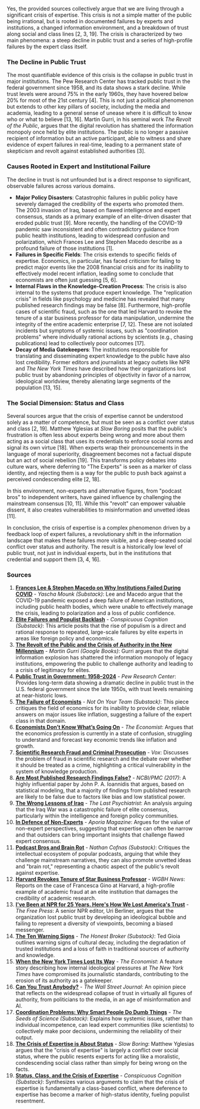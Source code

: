 Yes, the provided sources collectively argue that we are living through a significant crisis of expertise. This crisis is not a simple matter of the public being irrational, but is rooted in documented failures by experts and institutions, a changed information environment, and a breakdown of trust along social and class lines [2, 3, 19]. The crisis is characterized by two main phenomena: a steep decline in public trust and a series of high-profile failures by the expert class itself.

### The Decline in Public Trust
The most quantifiable evidence of this crisis is the collapse in public trust in major institutions. The Pew Research Center has tracked public trust in the federal government since 1958, and its data shows a stark decline. While trust levels were around 75% in the early 1960s, they have hovered below 20% for most of the 21st century [4]. This is not just a political phenomenon but extends to other key pillars of society, including the media and academia, leading to a general sense of unease where it is difficult to know who or what to believe [13, 16]. Martin Gurri, in his seminal work *The Revolt of the Public*, argues that the digital revolution has shattered the information monopoly once held by elite institutions. The public is no longer a passive recipient of information but an active participant, able to witness and share evidence of expert failures in real-time, leading to a permanent state of skepticism and revolt against established authorities [3].

### Causes Rooted in Expert and Institutional Failure
The decline in trust is not unfounded but is a direct response to significant, observable failures across various domains.

*   **Major Policy Disasters**: Catastrophic failures in public policy have severely damaged the credibility of the experts who promoted them. The 2003 invasion of Iraq, based on flawed intelligence and expert consensus, stands as a primary example of an elite-driven disaster that eroded public trust [9]. More recently, the handling of the COVID-19 pandemic saw inconsistent and often contradictory guidance from public health institutions, leading to widespread confusion and polarization, which Frances Lee and Stephen Macedo describe as a profound failure of those institutions [1].
*   **Failures in Specific Fields**: The crisis extends to specific fields of expertise. Economics, in particular, has faced criticism for failing to predict major events like the 2008 financial crisis and for its inability to effectively model recent inflation, leading some to conclude that economists are often just guessing [5, 6].
*   **Internal Flaws in the Knowledge-Creation Process**: The crisis is also internal to the systems that produce expert knowledge. The "replication crisis" in fields like psychology and medicine has revealed that many published research findings may be false [8]. Furthermore, high-profile cases of scientific fraud, such as the one that led Harvard to revoke the tenure of a star business professor for data manipulation, undermine the integrity of the entire academic enterprise [7, 12]. These are not isolated incidents but symptoms of systemic issues, such as "coordination problems" where individually rational actions by scientists (e.g., chasing publications) lead to collectively poor outcomes [17].
*   **Decay of Media Gatekeepers**: The institutions responsible for translating and disseminating expert knowledge to the public have also lost credibility. Former editors and journalists at legacy outlets like NPR and *The New York Times* have described how their organizations lost public trust by abandoning principles of objectivity in favor of a narrow, ideological worldview, thereby alienating large segments of the population [13, 15].

### The Social Dimension: Status and Class
Several sources argue that the crisis of expertise cannot be understood solely as a matter of competence, but must be seen as a conflict over status and class [2, 19]. Matthew Yglesias at *Slow Boring* posits that the public's frustration is often less about experts being wrong and more about them acting as a social class that uses its credentials to enforce social norms and signal its own virtue [18]. When experts wrap their pronouncements in the language of moral superiority, disagreement becomes not a factual dispute but an act of social rebellion [19]. This transforms policy debates into culture wars, where deferring to "The Experts" is seen as a marker of class identity, and rejecting them is a way for the public to push back against a perceived condescending elite [2, 18].

In this environment, non-experts and alternative figures, from "podcast bros" to independent writers, have gained influence by challenging the mainstream consensus [10, 11]. While this "revolt" can empower valuable dissent, it also creates vulnerabilities to misinformation and unvetted ideas [11].

In conclusion, the crisis of expertise is a complex phenomenon driven by a feedback loop of expert failures, a revolutionary shift in the information landscape that makes these failures more visible, and a deep-seated social conflict over status and authority. The result is a historically low level of public trust, not just in individual experts, but in the institutions that credential and support them [3, 4, 16].

### Sources

1.  **[Frances Lee & Stephen Macedo on Why Institutions Failed During COVID](https://yaschamounk.substack.com/p/frances-lee-and-stephen-macedo)** - *Yascha Mounk (Substack)*: Lee and Macedo argue that the COVID-19 pandemic exposed a deep failure of American institutions, including public health bodies, which were unable to effectively manage the crisis, leading to polarization and a loss of public confidence.
2.  **[Elite Failures and Populist Backlash](https://www.conspicuouscognition.com/p/elite-failures-and-populist-backlash)** - *Conspicuous Cognition (Substack)*: This article posits that the rise of populism is a direct and rational response to repeated, large-scale failures by elite experts in areas like foreign policy and economics.
3.  **[The Revolt of the Public and the Crisis of Authority in the New Millennium](https://www.google.com/books/edition/The_Revolt_of_the_Public_and_the_Crisis/qD-1vAEACAAJ)** - *Martin Gurri (Google Books)*: Gurri argues that the digital information explosion has shattered the information monopoly of legacy institutions, empowering the public to challenge authority and leading to a crisis of legitimacy for elites.
4.  **[Public Trust in Government: 1958–2024](https://www.pewresearch.org/politics/2024/06/24/public-trust-in-government-1958-2024/)** - *Pew Research Center*: Provides long-term data showing a dramatic decline in public trust in the U.S. federal government since the late 1950s, with trust levels remaining at near-historic lows.
5.  **[The Failure of Economists](https://www.notonyourteam.co.uk/p/the-failure-of-economists)** - *Not On Your Team (Substack)*: This piece critiques the field of economics for its inability to provide clear, reliable answers on major issues like inflation, suggesting a failure of the expert class in that domain.
6.  **[Economists Don’t Know What’s Going On](https://www.economist.com/finance-and-economics/2025/04/24/economists-dont-know-whats-going-on)** - *The Economist*: Argues that the economics profession is currently in a state of confusion, struggling to understand and forecast key economic trends like inflation and growth.
7.  **[Scientific Research Fraud and Criminal Prosecution](https://www.vox.com/future-perfect/368350/scientific-research-fraud-crime-jail-time)** - *Vox*: Discusses the problem of fraud in scientific research and the debate over whether it should be treated as a crime, highlighting a critical vulnerability in the system of knowledge production.
8.  **[Are Most Published Research Findings False?](https://pmc.ncbi.nlm.nih.gov/articles/PMC10581498/)** - *NCBI/PMC (2017)*: A highly influential paper by John P. A. Ioannidis that argues, based on statistical modeling, that a majority of findings from published research are likely to be false due to factors like bias and low statistical power.
9.  **[The Wrong Lessons of Iraq](https://thelastpsychiatrist.com/2007/05/the_wrong_lessons_of_iraq.html)** - *The Last Psychiatrist*: An analysis arguing that the Iraq War was a catastrophic failure of elite consensus, particularly within the intelligence and foreign policy communities.
10. **[In Defence of Non-Experts](https://www.aporiamagazine.com/p/in-defence-of-non-experts)** - *Aporia Magazine*: Argues for the value of non-expert perspectives, suggesting that expertise can often be narrow and that outsiders can bring important insights that challenge flawed expert consensus.
11. **[Podcast Bros and Brain Rot](https://ncofnas.com/p/podcast-bros-and-brain-rot)** - *Nathan Cofnas (Substack)*: Critiques the intellectual ecosystem of popular podcasts, arguing that while they challenge mainstream narratives, they can also promote unvetted ideas and "brain rot," representing a chaotic aspect of the public's revolt against expertise.
12. **[Harvard Revokes Tenure of Star Business Professor](https://www.wgbh.org/news/education-news/2025-05-25/in-extremely-rare-move-harvard-revokes-tenure-and-cuts-ties-with-star-business-professor)** - *WGBH News*: Reports on the case of Francesca Gino at Harvard, a high-profile example of academic fraud at an elite institution that damages the credibility of academic research.
13. **[I've Been at NPR for 25 Years. Here's How We Lost America's Trust](https://www.thefp.com/p/npr-editor-how-npr-lost-americas-trust)** - *The Free Press*: A senior NPR editor, Uri Berliner, argues that the organization lost public trust by developing an ideological bubble and failing to represent a diversity of viewpoints, becoming a biased messenger.
14. **[The Ten Warning Signs](https://www.honest-broker.com/p/the-ten-warning-signs)** - *The Honest Broker (Substack)*: Ted Gioia outlines warning signs of cultural decay, including the degradation of trusted institutions and a loss of faith in traditional sources of authority and knowledge.
15. **[When the New York Times Lost Its Way](https://www.economist.com/1843/2023/12/14/when-the-new-york-times-lost-its-way)** - *The Economist*: A feature story describing how internal ideological pressures at *The New York Times* have compromised its journalistic standards, contributing to the erosion of its authority as a gatekeeper.
16. **[Can You Trust Anybody?](https://www.wsj.com/opinion/can-you-trust-anybody-president-media-influencer-ai-aa13b7ea)** - *The Wall Street Journal*: An opinion piece that reflects on the widespread collapse of trust in virtually all figures of authority, from politicians to the media, in an age of misinformation and AI.
17. **[Coordination Problems: Why Smart People Do Dumb Things](https://www.theseedsofscience.pub/p/coordination-problems-why-smart-people)** - *The Seeds of Science (Substack)*: Explains how systemic issues, rather than individual incompetence, can lead expert communities (like scientists) to collectively make poor decisions, undermining the reliability of their output.
18. **[The Crisis of Expertise is About Status](https://www.slowboring.com/p/the-crisis-of-expertise-is-about)** - *Slow Boring*: Matthew Yglesias argues that the "crisis of expertise" is largely a conflict over social status, where the public resents experts for acting like a moralistic, condescending social class rather than simply for being wrong on the facts.
19. **[Status, Class, and the Crisis of Expertise](https://www.conspicuouscognition.com/p/status-class-and-the-crisis-of-expertise)** - *Conspicuous Cognition (Substack)*: Synthesizes various arguments to claim that the crisis of expertise is fundamentally a class-based conflict, where deference to expertise has become a marker of high-status identity, fueling populist resentment.